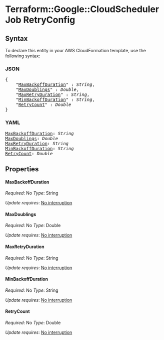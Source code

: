 # Terraform::Google::CloudSchedulerJob RetryConfig

## Syntax

To declare this entity in your AWS CloudFormation template, use the following syntax:

### JSON

<pre>
{
    "<a href="#maxbackoffduration" title="MaxBackoffDuration">MaxBackoffDuration</a>" : <i>String</i>,
    "<a href="#maxdoublings" title="MaxDoublings">MaxDoublings</a>" : <i>Double</i>,
    "<a href="#maxretryduration" title="MaxRetryDuration">MaxRetryDuration</a>" : <i>String</i>,
    "<a href="#minbackoffduration" title="MinBackoffDuration">MinBackoffDuration</a>" : <i>String</i>,
    "<a href="#retrycount" title="RetryCount">RetryCount</a>" : <i>Double</i>
}
</pre>

### YAML

<pre>
<a href="#maxbackoffduration" title="MaxBackoffDuration">MaxBackoffDuration</a>: <i>String</i>
<a href="#maxdoublings" title="MaxDoublings">MaxDoublings</a>: <i>Double</i>
<a href="#maxretryduration" title="MaxRetryDuration">MaxRetryDuration</a>: <i>String</i>
<a href="#minbackoffduration" title="MinBackoffDuration">MinBackoffDuration</a>: <i>String</i>
<a href="#retrycount" title="RetryCount">RetryCount</a>: <i>Double</i>
</pre>

## Properties

#### MaxBackoffDuration

_Required_: No
_Type_: String

_Update requires_: [No interruption](https://docs.aws.amazon.com/AWSCloudFormation/latest/UserGuide/using-cfn-updating-stacks-update-behaviors.html#update-no-interrupt)

#### MaxDoublings

_Required_: No
_Type_: Double

_Update requires_: [No interruption](https://docs.aws.amazon.com/AWSCloudFormation/latest/UserGuide/using-cfn-updating-stacks-update-behaviors.html#update-no-interrupt)

#### MaxRetryDuration

_Required_: No
_Type_: String

_Update requires_: [No interruption](https://docs.aws.amazon.com/AWSCloudFormation/latest/UserGuide/using-cfn-updating-stacks-update-behaviors.html#update-no-interrupt)

#### MinBackoffDuration

_Required_: No
_Type_: String

_Update requires_: [No interruption](https://docs.aws.amazon.com/AWSCloudFormation/latest/UserGuide/using-cfn-updating-stacks-update-behaviors.html#update-no-interrupt)

#### RetryCount

_Required_: No
_Type_: Double

_Update requires_: [No interruption](https://docs.aws.amazon.com/AWSCloudFormation/latest/UserGuide/using-cfn-updating-stacks-update-behaviors.html#update-no-interrupt)


